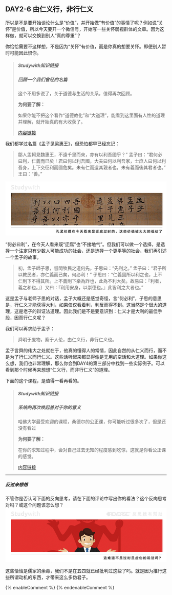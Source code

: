 ## DAY2-6 由仁义行，非行仁义

所以是不是要开始谈论什么是“价值”，并开始做“有价值”的事情了呢？例如说“关怀”是价值，所以今天要开一个微信号，开始写一些关怀弱视群体的文章。因为这样做，就可以交换到别人“真的尊重”？

你恰恰需要不这样想，不是因为“关怀”有价值，而是你真的想要关怀。即便别人暂时可能因此恨你。

> ##### Studywith知识链接
>
> ##### 回顾一个我们曾经的名篇
>
> 这个不用多说了，关于道德与生活的关系，值得再次回顾。
>
> **为何要了解：**
>
> 如果你能不把这个看作“道德教化”和“大道理”，能看到这里面有人性的道理并理解，就开始真的有大收获了。
>
> [内容链接](http://www.gushiwen.org/GuShiWen_fac451b088.aspx)

我们都学过名篇《孟子见梁惠王》，但恐怕都早已经忘记：

> 鄒人孟軻見魏惠王，不遠千里而來，亦有以利吾國乎？” 孟子曰：“君何必曰利，仁義而已矣！君曰何以利吾國，大夫曰何以利吾家，士庶人曰何以利吾身，上下交征利而國危矣。未有仁而遺其親者也，未有義而後其君者也。” 王曰：“善。”

![](/assets/15.jpg)

“何必曰利”，在今天人看来既“迂腐”也“不接地气”。但我们可以做一个选择，是选择一个注定只有少数人可能成功的社会，还是选择一个更平等的社会，我们再引述一个孟子的故事。

> 初，孟子師子思，嘗問牧民之道何先。子思曰：“先利之。” 孟子曰：“君子所以教民者，亦仁義而已矣，何必利！” 子思曰：“仁義固所以利之也，上不仁則下不得其所。上不義則下樂為詐也，此為不利大矣。故易曰：『利者，義之和也。』〕又曰：『利用安身，以崇德也。』此皆利之大者也。”

这是孟子与老师子思的对话，孟子大概还是感觉奇怪，言“何必利”，子思的意思是，行仁义才能获得大利，如果仅仅看着利，利反而得不到。这当然是个很大的道理，这是老子的辩证法道理。因此我们是不是要意识到：仁义才是大利的最佳手段，因而行仁义呢？

我们可以再求助于孟子：

> 舜明于庶物，察于人伦，由仁义行，非行仁义也。

孟子言舜的伟大之处就在于，他真的懂得人的常情，因此自然的从仁义而行，而不是为了行仁义而行仁义。这些话听起来都显得像是无用的空话和大道理。如果你这么想，我们也非常理解，那么你会到DAY4的第三部分中找到一些实际例子。可以看到那个时候再来想想“仁义行，而非行仁义”的道理。

下面的这个课程，是值得一看再看的。

> ##### Studywith知识链接
>
> ##### 系统的再次唤起善对于你的意义
>
> 哈佛大学最受欢迎的课程，桑德尔的公正课，你可能听过很多次了，但是还没有看过
>
> **为何要了解：**
>
> 在你的求知过程中，会对自己过去无知的程度感到吃惊，这就是你看公正课的感觉。
>
> [内容链接](http://open.163.com/special/justice/)

---

##### 反过来想想

不管你是否认可下面的反向思考，请在下面的评论中写出你的看法？这个反向思考对吗？或这个问题该怎么想？![](/assets/37.jpg)

这些恰恰是儒家的余毒，我们不是在五四就已经批判过这些了吗。就是因为推行这些所谓动机的东西，才带来这么多伪君子。

{% enableComment %}
{% endenableComment %}

